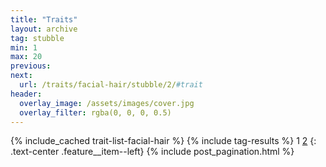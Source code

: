 ```yaml
---
title: "Traits"
layout: archive
tag: stubble
min: 1
max: 20
previous:
next:
  url: /traits/facial-hair/stubble/2/#trait
header:
  overlay_image: /assets/images/cover.jpg
  overlay_filter: rgba(0, 0, 0, 0.5)
---
```

{% include_cached trait-list-facial-hair %}
{% include tag-results %}
1 [2](/traits/facial-hair/stubble/2/#trait) 
{: .text-center .feature__item--left}
{% include post_pagination.html %}
